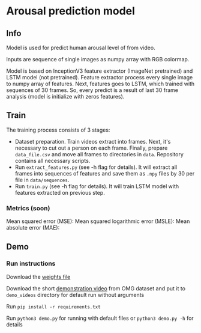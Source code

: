 # Arousal prediction model
## Info
Model is used for predict human arousal level of from video. 

Inputs are sequence of single images as numpy array with RGB colormap.

Model is based on InceptionV3 feature extractor (ImageNet pretrained) and LSTM model (not pretrained).
Feature extractor process every single image to numpy array of features.
Next, features goes to LSTM, which trained with sequences of 30 frames.
So, every predict is a result of last 30 frame analysis (model is initialize with zeros features).

## Train
The training process consists of 3 stages:
* Dataset preparation. Train videos extract into frames. 
Next, it's necessary to cut out a person on each frame. 
Finally, prepare `data_file.csv` and move all frames to directories in `data`. 
Repository contains all necessary scripts.
* Run `extract_features.py` (see -h flag for details). 
It will extract all frames into sequences of features and save them as `.npy` files by 30 per 
file in `data/sequences`.
* Run `train.py` (see -h flag for details).
It will train LSTM model with features extracted on previous step.


### Metrics (soon)
Mean squared error (MSE):
Mean squared logarithmic error (MSLE):
Mean absolute error (MAE):


## Demo
### Run instructions
Download the [weights file](https://drive.google.com/file/d/1F5yMv4BPOuJyjUMDBQooWFYQfFx2k1DD/view?usp=sharing)

Download the short [demonstration video](https://drive.google.com/file/d/1-cwAeye0304RbORnSL6SDOTgGVa00L5R/view?usp=sharing) 
from OMG dataset and put it to `demo_videos` directory for default run without arguments

Run `pip install -r requirements.txt`

Run `python3 demo.py` for running with default files or `python3 demo.py -h` for details